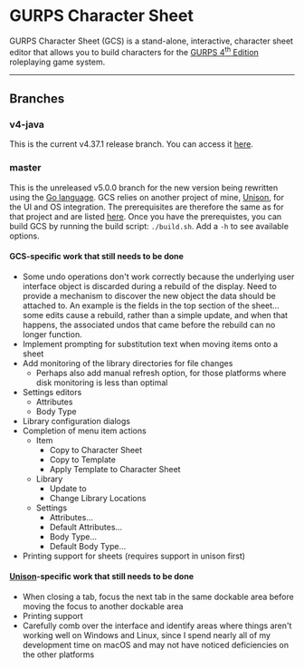 # GURPS Character Sheet

GURPS Character Sheet (GCS) is a stand-alone, interactive, character sheet editor that allows you to build characters
for the [GURPS 4<sup>th</sup> Edition](http://www.sjgames.com/gurps) roleplaying game system.

<hr>

## Branches

### v4-java

This is the current v4.37.1 release branch. You can access it [here](https://github.com/richardwilkes/gcs/tree/v4-java).

### master

This is the unreleased v5.0.0 branch for the new version being rewritten using the [Go language](http://go.dev). GCS
relies on another project of mine, [Unison](https://github.com/richardwilkes/unison), for the UI and OS integration. The
prerequisites are therefore the same as for that project and are listed
[here](https://github.com/richardwilkes/unison/blob/main/README.md). Once you have the prerequistes, you can build GCS
by running the build script: `./build.sh`. Add a `-h` to see available options.

#### GCS-specific work that still needs to be done

- Some undo operations don't work correctly because the underlying user interface object is discarded during a rebuild
  of the display. Need to provide a mechanism to discover the new object the data should be attached to. An example is
  the fields in the top section of the sheet... some edits cause a rebuild, rather than a simple update, and when that
  happens, the associated undos that came before the rebuild can no longer function.
- Implement prompting for substitution text when moving items onto a sheet
- Add monitoring of the library directories for file changes
    - Perhaps also add manual refresh option, for those platforms where disk monitoring is less than optimal
- Settings editors
    - Attributes
    - Body Type
- Library configuration dialogs
- Completion of menu item actions
    - Item
        - Copy to Character Sheet
        - Copy to Template
        - Apply Template to Character Sheet
    - Library
        - Update <library> to <version>
        - Change Library Locations
    - Settings
        - Attributes...
        - Default Attributes...
        - Body Type...
        - Default Body Type...
- Printing support for sheets (requires support in unison first)

#### [Unison](https://github.com/richardwilkes/unison)-specific work that still needs to be done

- When closing a tab, focus the next tab in the same dockable area before moving the focus to another dockable area
- Printing support
- Carefully comb over the interface and identify areas where things aren't working well on Windows and Linux, since I
  spend nearly all of my development time on macOS and may not have noticed deficiencies on the other platforms
